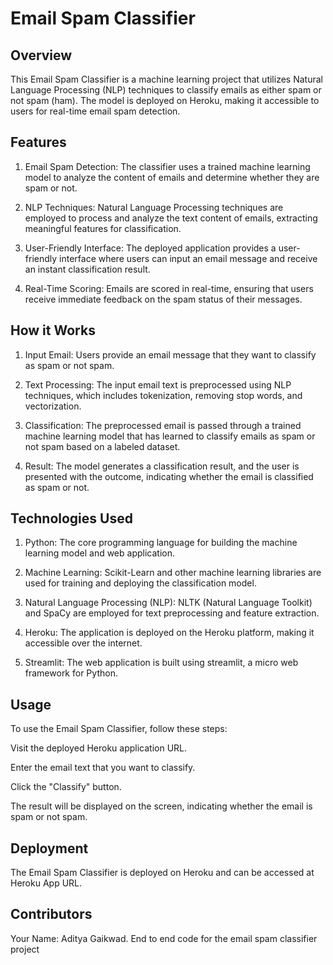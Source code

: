 # Email Spam Classifier
## Overview
This Email Spam Classifier is a machine learning project that utilizes Natural Language Processing (NLP) techniques to classify emails as either spam or not spam (ham). The model is deployed on Heroku, making it accessible to users for real-time email spam detection.

## Features
1. Email Spam Detection: The classifier uses a trained machine learning model to analyze the content of emails and determine whether they are spam or not.

2. NLP Techniques: Natural Language Processing techniques are employed to process and analyze the text content of emails, extracting meaningful features for classification.

3. User-Friendly Interface: The deployed application provides a user-friendly interface where users can input an email message and receive an instant classification result.

4. Real-Time Scoring: Emails are scored in real-time, ensuring that users receive immediate feedback on the spam status of their messages.

## How it Works
1. Input Email: Users provide an email message that they want to classify as spam or not spam.

2. Text Processing: The input email text is preprocessed using NLP techniques, which includes tokenization, removing stop words, and vectorization.

3. Classification: The preprocessed email is passed through a trained machine learning model that has learned to classify emails as spam or not spam based on a labeled dataset.

4. Result: The model generates a classification result, and the user is presented with the outcome, indicating whether the email is classified as spam or not.

## Technologies Used
1. Python: The core programming language for building the machine learning model and web application.

2. Machine Learning: Scikit-Learn and other machine learning libraries are used for training and deploying the classification model.

3. Natural Language Processing (NLP): NLTK (Natural Language Toolkit) and SpaCy are employed for text preprocessing and feature extraction.

4. Heroku: The application is deployed on the Heroku platform, making it accessible over the internet.

5. Streamlit: The web application is built using streamlit, a micro web framework for Python.

## Usage
To use the Email Spam Classifier, follow these steps:

Visit the deployed Heroku application URL.

Enter the email text that you want to classify.

Click the "Classify" button.

The result will be displayed on the screen, indicating whether the email is spam or not spam.

## Deployment
The Email Spam Classifier is deployed on Heroku and can be accessed at Heroku App URL.

## Contributors
Your Name: Aditya Gaikwad.
End to end code for the email spam classifier project

